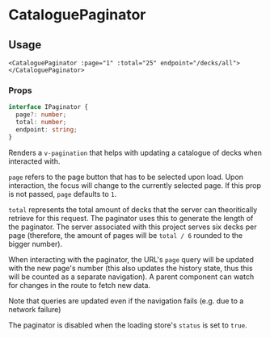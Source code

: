 # CataloguePaginator

## Usage

```vue
<CataloguePaginator :page="1" :total="25" endpoint="/decks/all"></CataloguePaginator>
```

### Props

```typescript
interface IPaginator {
  page?: number;
  total: number;
  endpoint: string;
}
```

Renders a `v-pagination` that helps with updating a catalogue of decks when interacted with.

`page` refers to the page button that has to be selected upon load. Upon interaction, the focus will change to the currently selected page. If this prop is not passed, `page` defaults to `1`.

`total` represents the total amount of decks that the server can theoritically retrieve for this request. The paginator uses this to generate the length of the paginator. The server associated with this project serves six decks per page (therefore, the amount of pages will be `total / 6` rounded to the bigger number).

When interacting with the paginator, the URL's `page` query will be updated with the new page's number (this also updates the history state, thus this will be counted as a separate navigation). A parent component can watch for changes in the route to fetch new data.

Note that queries are updated even if the navigation fails (e.g. due to a network failure)

The paginator is disabled when the loading store's `status` is set to `true`.
